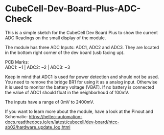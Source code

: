 # CubeCell-Dev-Board-Plus-ADC-Check
This is a simple sketch for the CubeCell Dev Board Plus to show the current ADC Readings on the small display of the module.

The module has three ADC Inputs: ADC1, ADC2 and ADC3.
They are located in the bottom right corner of the dev board (usb facing up).

PCB Marks:  
ADC1: ~1 |
ADC2: ~2 |
ADC3: ~3

Keep in mind that ADC1 is used for power detection and should not be used. You need to remove the bridge BR1 for using it as a analog input. Otherwise it is used to monitor the battery voltage (VBAT). If no battery is connected the value of ADC1 should float in the neighborhoud of 100mV.

The inputs have a range of 0mV to 2400mV.

If you want to learn more about the module, have a look at the Pinout and Schematic:
https://heltec-automation-docs.readthedocs.io/en/latest/cubecell/dev-board/htcc-ab02/hardware_update_log.html
